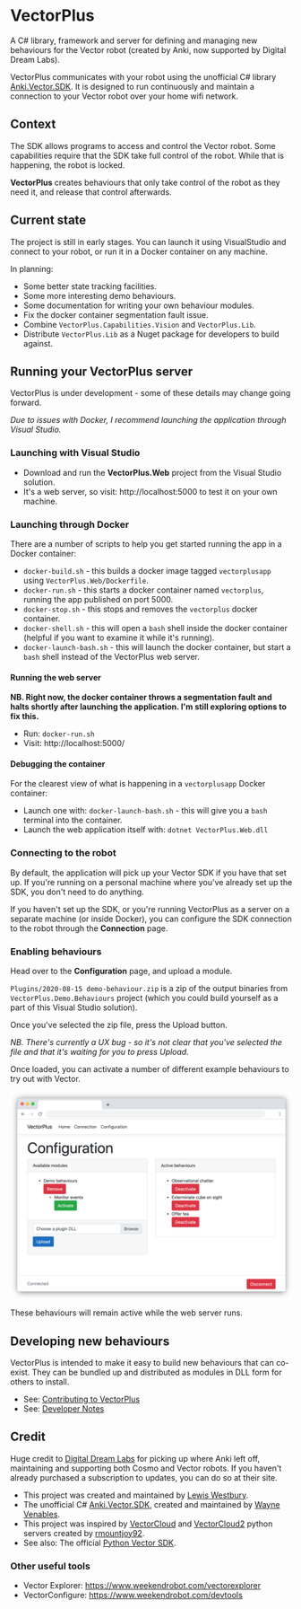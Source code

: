 # VectorPlus

A C# library, framework and server for defining and managing new behaviours for the Vector robot (created by Anki, now supported by Digital Dream Labs).

VectorPlus communicates with your robot using the unofficial C# library [Anki.Vector.SDK](https://codaris.github.io/Anki.Vector.SDK/). It is designed to run continuously and maintain a connection to your Vector robot over your home wifi network.

## Context

The SDK allows programs to access and control the Vector robot. Some capabilities require that the SDK take full control of the robot. While that is happening, the robot is locked.

__VectorPlus__ creates behaviours that only take control of the robot as they need it, and release that control afterwards.

## Current state

The project is still in early stages. You can launch it using VisualStudio and connect to your robot, or run it in a Docker container on any machine.

In planning:

* Some better state tracking facilities.
* Some more interesting demo behaviours.
* Some documentation for writing your own behaviour modules.
* Fix the docker container segmentation fault issue.
* Combine `VectorPlus.Capabilities.Vision` and `VectorPlus.Lib`.
* Distribute `VectorPlus.Lib` as a Nuget package for developers to build against.

## Running your VectorPlus server

VectorPlus is under development - some of these details may change going forward.

_Due to issues with Docker, I recommend launching the application through Visual Studio._

### Launching with Visual Studio

* Download and run the __VectorPlus.Web__ project from the Visual Studio solution.
* It's a web server, so visit: http://localhost:5000 to test it on your own machine.

### Launching through Docker

There are a number of scripts to help you get started running the app in a Docker container:

* `docker-build.sh` - this builds a docker image tagged `vectorplusapp` using `VectorPlus.Web/Dockerfile`.
* `docker-run.sh` - this starts a docker container named `vectorplus`, running the app published on port 5000. 
* `docker-stop.sh` - this stops and removes the `vectorplus` docker container.
* `docker-shell.sh` - this will open a `bash` shell inside the docker container (helpful if you want to examine it while it's running).
* `docker-launch-bash.sh` - this will launch the docker container, but start a `bash` shell instead of the VectorPlus web server.

#### Running the web server

**NB. Right now, the docker container throws a segmentation fault and halts shortly after launching the application. I'm still exploring options to fix this.**

* Run: `docker-run.sh`
* Visit: http://localhost:5000/

#### Debugging the container

For the clearest view of what is happening in a `vectorplusapp` Docker container:

* Launch one with: `docker-launch-bash.sh` - this will give you a `bash` terminal into the container.
* Launch the web application itself with: `dotnet VectorPlus.Web.dll`

### Connecting to the robot

By default, the application will pick up your Vector SDK if you have that set up. If you're running on a personal machine where you've already set up the SDK, you don't need to do anything.

If you haven't set up the SDK, or you're running VectorPlus as a server on a separate machine (or inside Docker), you can configure the SDK connection to the robot through the __Connection__ page.

### Enabling behaviours

Head over to the __Configuration__ page, and upload a module.

`Plugins/2020-08-15 demo-behaviour.zip` is a zip of the output binaries from `VectorPlus.Demo.Behaviours` project (which you could build yourself as a part of this Visual Studio solution).

Once you've selected the zip file, press the Upload button.

_NB. There's currently a UX bug - so it's not clear that you've selected the file and that it's waiting for you to press Upload._

Once loaded, you can activate a number of different example behaviours to try out with Vector.

![Demo behaviours](Screenshots/2020-05-19_behaviours.png)

These behaviours will remain active while the web server runs.

## Developing new behaviours

VectorPlus is intended to make it easy to build new behaviours that can co-exist. They can be bundled up and distributed as modules in DLL form for others to install.

* See: [Contributing to VectorPlus](Contributing.md)
* See: [Developer Notes](DeveloperNotes.md)

## Credit

Huge credit to [Digital Dream Labs](https://www.digitaldreamlabs.com/) for picking up where Anki left off, maintaining and supporting both Cosmo and Vector robots. If you haven't already purchased a subscription to updates, you can do so at their site.

* This project was created and maintained by [Lewis Westbury](https://twitter.com/instantiator).
* The unofficial C# [Anki.Vector.SDK](https://codaris.github.io/Anki.Vector.SDK/), created and maintained by [Wayne Venables](https://github.com/codaris).
* This project was inspired by [VectorCloud](https://github.com/rmountjoy92/VectorCloud) and [VectorCloud2](https://github.com/rmountjoy92/VectorCloud2) python servers created by [rmountjoy92](https://github.com/rmountjoy92).
* See also: The official [Python Vector SDK](https://developer.anki.com/vector/docs/index.html).

### Other useful tools

* Vector Explorer: https://www.weekendrobot.com/vectorexplorer
* VectorConfigure: https://www.weekendrobot.com/devtools
